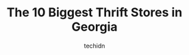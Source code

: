 ---
layout: ampstory
image: https://i0.wp.com/paketmu.com/wp-content/uploads/2023/06/thrift-it-atlanta-0-in-georgia-1686365841.jpeg?resize=640,853
author: techidn
featured: false
description: Explore the diverse Thrift Store scene in Georgia, home to an incredible selection of 10 establishments catering to every taste. Whether youre in search of iconic favorites or undiscovered 
title: The 10 Biggest Thrift Stores in Georgia
cover:
   title: The 10 Biggest Thrift Stores in Georgia
   subtitle: RICKPATE
   background: https://paketmu.com/wp-content/uploads/2023/06/thrift-it-atlanta-0-in-georgia-1686365841.jpeg

pages: 
 - layout: thirds
   top: <h1>#1 Goodwill Thrift Store & Donation Center</h1>
   bottom: "<p>The manager here is terrible. at least 5 times through out my visit she would go to the intercom to complain about something and try to publicly embarrass customers. To m</p>"
   background: https://paketmu.com/wp-content/uploads/2023/06/thrift-it-atlanta-1-in-georgia-1686365842.jpeg
   backgroundblur: true
 - layout: thirds
   top: <h1>#2 Goodwill Thrift Store & Donation Center</h1>
   bottom: "<p>Pretty great Goodwill. Large store with a great selection. Ive found some really great finds at this one.</p>"
   background: https://paketmu.com/wp-content/uploads/2023/06/thrift-it-atlanta-2-in-georgia-1686365844.jpeg
   cta:
      link: https://paketmu.com/the-10-biggest-thrift-stores-in-georgia/
      text: The 10 Biggest Thrift Stores in Georgia
 - layout: thirds
   top: <h1>#3 Southern Thrift Market</h1>
   bottom: "<p>The Southern, Thrift Market is one of the best thrift stores in the entire state of Georgia. I have frequent this establishment for the last four years and have found it </p>"
   background: https://paketmu.com/wp-content/uploads/2023/06/thrift-it-atlanta-3-in-georgia-1686365845.jpeg
   cta:
      link: https://paketmu.com/the-10-biggest-thrift-stores-in-georgia/
      text: The 10 Biggest Thrift Stores in Georgia
 - layout: thirds
   top: <h1>#4 Last Chance Thrift Store</h1>
   bottom: "<p>2935 N Decatur Rd, Decatur, GA 30033, United States</p>"
   background: https://images.unsplash.com/photo-1613843873231-1447db182f97?ixlib=rb-4.0.3&ixid=MnwxMjA3fDB8MHxwaG90by1wYWdlfHx8fGVufDB8fHx8&auto=format&fit=crop&w=640&h=853&q=80
   cta:
      link: https://paketmu.com/the-10-biggest-thrift-stores-in-georgia/
      text: The 10 Biggest Thrift Stores in Georgia
 - layout: thirds
   top: <h1>#5 Clothes Less Traveled</h1>
   bottom: "<p>459 GA-74, Peachtree City, GA 30269, United States</p>"
   background: https://images.unsplash.com/photo-1557672172-298e090bd0f1?ixlib=rb-4.0.3&ixid=MnwxMjA3fDB8MHxwaG90by1wYWdlfHx8fGVufDB8fHx8&auto=format&fit=crop&w=640&h=853&q=80
   cta:
      link: https://paketmu.com/the-10-biggest-thrift-stores-in-georgia/
      text: The 10 Biggest Thrift Stores in Georgia
 - layout: thirds
   top: <h1>#6 Goodwill Thrift Store & Donation Center</h1>
   bottom: "<p>4400 Hugh Howell Rd, Tucker, GA 30084, United States</p>"
   background: https://images.unsplash.com/photo-1553949345-eb786bb3f7ba?ixlib=rb-4.0.3&ixid=MnwxMjA3fDB8MHxwaG90by1wYWdlfHx8fGVufDB8fHx8&auto=format&fit=crop&w=640&h=853&q=80
   cta:
      link: https://paketmu.com/the-10-biggest-thrift-stores-in-georgia/
      text: The 10 Biggest Thrift Stores in Georgia
 - layout: thirds
   top: <h1>#7 Americas Thrift Stores & Donation Center</h1>
   bottom: "<p>3190 Atlanta Hwy, Athens, GA 30606, United States</p>"
   background: https://images.unsplash.com/photo-1518640467707-6811f4a6ab73?ixlib=rb-4.0.3&ixid=MnwxMjA3fDB8MHxwaG90by1wYWdlfHx8fGVufDB8fHx8&auto=format&fit=crop&w=640&h=853&q=80
   cta:
      link: https://paketmu.com/the-10-biggest-thrift-stores-in-georgia/
      text: The 10 Biggest Thrift Stores in Georgia
 - layout: thirds
   middle: Continue reading...
   background: https://images.unsplash.com/photo-1595364397663-fca4f075d796?ixlib=rb-4.0.3&ixid=MnwxMjA3fDB8MHxwaG90by1wYWdlfHx8fGVufDB8fHx8&auto=format&fit=crop&w=640&h=853&q=80
   cta:
      link: https://paketmu.com/the-10-biggest-thrift-stores-in-georgia/
      text: The 10 Biggest Thrift Stores in Georgia
      
---